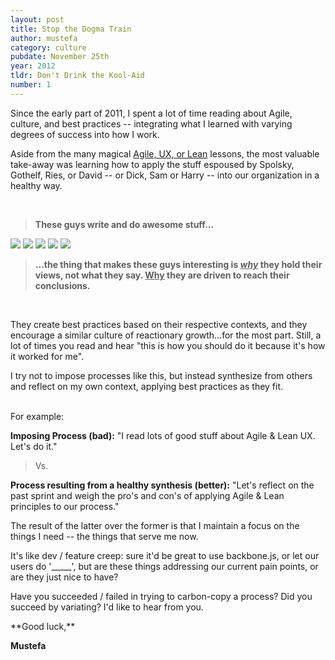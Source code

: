 ```yaml
---
layout: post
title: Stop the Dogma Train
author: mustefa
category: culture
pubdate: November 25th
year: 2012
tldr: Don't Drink the Kool-Aid
number: 1
---
```

<p>
Since the early part of 2011, I spent a lot of time reading about Agile, culture, and best practices -- integrating what I learned with varying degrees of success into how I work.

Aside from the many magical 
<a class="highlight" href="http://www.allaboutunicorns.com/images/logo.jpg">Agile, UX, or Lean</a>
lessons, the most valuable take-away was learning how to apply the stuff espoused by Spolsky, Gothelf, Ries, or David -- or Dick, Sam or Harry -- into our organization in a healthy way.

</p>

<br />

>**<span class="highlight-green">These guys write and do awesome stuff...</span>**

<a href="http://www.joelonsoftware.com" target="_blank"><img src="{{ site.assets }}/images/spolsky.png"></a>
<a href="http://www.jeffgothelf.com/blog/" target="_blank"><img src="{{ site.assets }}/images/gothelf.png"></a>
<a href="http://david.heinemeierhansson.com" target="_blank"><img src="{{ site.assets }}/images/david.png"></a>
<a href="https://twitter.com/jack" target="_blank"><img src="{{ site.assets }}/images/dorsey.png"></a>
<a href="https://twitter.com/ericries" target="_blank"><img src="{{ site.assets }}/images/ries.png"></a>

>**<span class="highlight-green">...the thing that makes these guys interesting is <u>*why</u>* they hold their views, not what they say. <u>Why</u> they are driven to reach their conclusions.</span>**

<br />

<p>

They create best practices based on their respective contexts, and they encourage a similar culture of reactionary growth...for the most part. Still, a lot of times you read and hear "this is how you should do it because it's how it worked for me". 
</p>
<p>
I try not to impose processes like this, but instead synthesize from others and reflect on my own context, applying best practices as they fit. 
</p>

<br />
For example:

**Imposing Process (bad):** "I read lots of good stuff about Agile & Lean UX. Let's do it."</s>

>Vs.

**Process resulting from a healthy synthesis (better):** "Let's reflect on the past sprint and weigh the pro's and con's of applying Agile & Lean principles to our process."
<br />
<p>
The result of the latter over the former is that I maintain a focus on the things I need -- the things that serve me now.
</p>
It's like dev / feature creep: sure it'd be great to use backbone.js, or let our users do '_____', but are these things addressing our current pain points, or are they just nice to have?
<p>
Have you succeeded / failed in trying to carbon-copy a process? Did you succeed by variating? I'd like to hear from you.
</p>
**Good luck,**

**Mustefa**